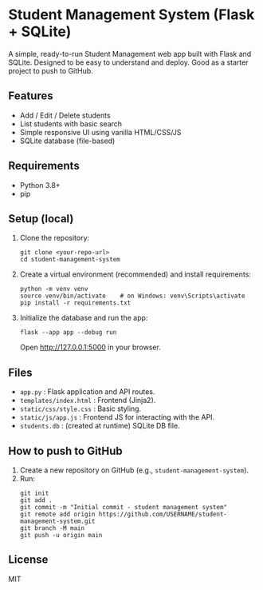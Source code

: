 # Student Management System (Flask + SQLite)

A simple, ready-to-run Student Management web app built with Flask and SQLite.
Designed to be easy to understand and deploy. Good as a starter project to push to GitHub.

## Features
- Add / Edit / Delete students
- List students with basic search
- Simple responsive UI using vanilla HTML/CSS/JS
- SQLite database (file-based)

## Requirements
- Python 3.8+
- pip

## Setup (local)
1. Clone the repository:
   ```
   git clone <your-repo-url>
   cd student-management-system
   ```
2. Create a virtual environment (recommended) and install requirements:
   ```
   python -m venv venv
   source venv/bin/activate    # on Windows: venv\Scripts\activate
   pip install -r requirements.txt
   ```
3. Initialize the database and run the app:
   ```
   flask --app app --debug run
   ```
   Open http://127.0.0.1:5000 in your browser.

## Files
- `app.py` : Flask application and API routes.
- `templates/index.html` : Frontend (Jinja2).
- `static/css/style.css` : Basic styling.
- `static/js/app.js` : Frontend JS for interacting with the API.
- `students.db` : (created at runtime) SQLite DB file.

## How to push to GitHub
1. Create a new repository on GitHub (e.g., `student-management-system`).
2. Run:
   ```
   git init
   git add .
   git commit -m "Initial commit - student management system"
   git remote add origin https://github.com/USERNAME/student-management-system.git
   git branch -M main
   git push -u origin main
   ```

## License
MIT
